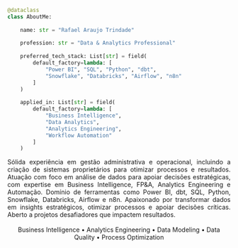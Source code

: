 ```python
@dataclass
class AboutMe:
  
    name: str = "Rafael Araujo Trindade"
    
    profession: str = "Data & Analytics Professional"
    
    preferred_tech_stack: List[str] = field(
        default_factory=lambda: [
            "Power BI", "SQL", "Python", "dbt", 
            "Snowflake", "Databricks", "Airflow", "n8n"
        ]
    )
    
    applied_in: List[str] = field(
        default_factory=lambda: [
            "Business Intelligence",
            "Data Analytics",
            "Analytics Engineering",
            "Workflow Automation"
        ]
    )
```
<div align="justify">
Sólida experiência em gestão administrativa e operacional, incluindo a criação de sistemas proprietários para otimizar processos e resultados. Atuação com foco em análise de dados para apoiar decisões estratégicas, com expertise em Business Intelligence, FP&A, Analytics Engineering e Automação. Domínio de ferramentas como Power BI, dbt, SQL, Python, Snowflake, Databricks, Airflow e n8n. Apaixonado por transformar dados em insights estratégicos, otimizar processos e apoiar decisões críticas. Aberto a projetos desafiadores que impactem resultados.
</div>
</br>

<div align="center">
    Business Intelligence • Analytics Engineering • Data Modeling • Data Quality • Process Optimization
</div>
